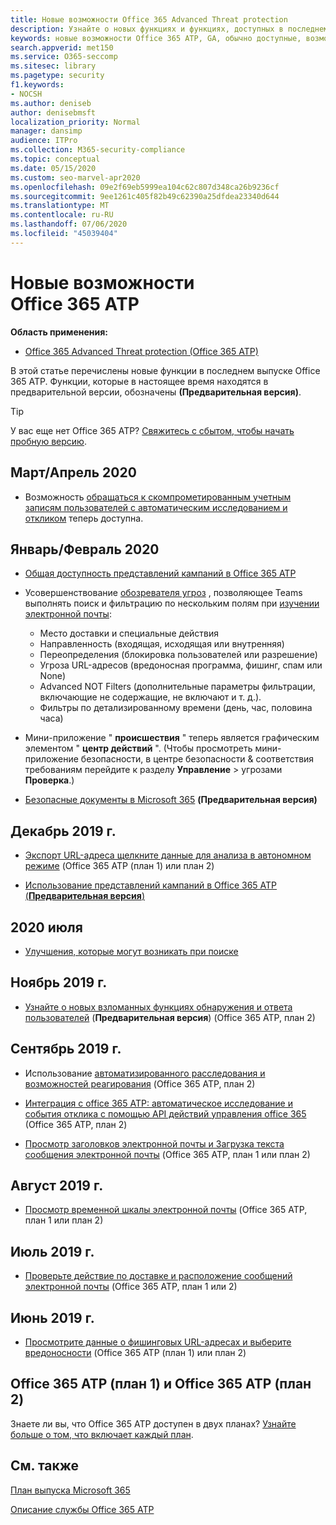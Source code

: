 ```yaml
---
title: Новые возможности Office 365 Advanced Threat protection
description: Узнайте о новых функциях и функциях, доступных в последнем выпуске Microsoft Office 365 ATP.
keywords: новые возможности Office 365 ATP, GA, обычно доступные, возможности, доступные, новые
search.appverid: met150
ms.service: O365-seccomp
ms.sitesec: library
ms.pagetype: security
f1.keywords:
- NOCSH
ms.author: deniseb
author: denisebmsft
localization_priority: Normal
manager: dansimp
audience: ITPro
ms.collection: M365-security-compliance
ms.topic: conceptual
ms.date: 05/15/2020
ms.custom: seo-marvel-apr2020
ms.openlocfilehash: 09e2f69eb5999ea104c62c807d348ca26b9236cf
ms.sourcegitcommit: 9ee1261c405f82b49c62390a25dfdea23340d644
ms.translationtype: MT
ms.contentlocale: ru-RU
ms.lasthandoff: 07/06/2020
ms.locfileid: "45039404"
---
```

# <a name="whats-new-in-office-365-atp"></a>Новые возможности Office 365 ATP

**Область применения:**

- [Office 365 Advanced Threat protection (Office 365 ATP)](office-365-atp.md)

В этой статье перечислены новые функции в последнем выпуске Office 365 ATP. Функции, которые в настоящее время находятся в предварительной версии, обозначены **(Предварительная версия)**.

> [!TIP]
> У вас еще нет Office 365 ATP? [Свяжитесь с сбытом, чтобы начать пробную версию](https://go.microsoft.com/fwlink/p/?LinkId=518644).

## <a name="marchapril-2020"></a>Март/Апрель 2020

- Возможность [обращаться к скомпрометированным учетным записям пользователей с автоматическим исследованием и откликом](https://docs.microsoft.com/microsoft-365/security/office-365-security/address-compromised-users-quickly?view=o365-worldwide) теперь доступна.

## <a name="januaryfebruary-2020"></a>Январь/Февраль 2020

- [Общая доступность представлений кампаний в Office 365 ATP](campaigns.md)
- Усовершенствование [обозревателя угроз](threat-explorer.md) , позволяющее Teams выполнять поиск и фильтрацию по нескольким полям при [изучении электронной почты](investigate-malicious-email-that-was-delivered.md):
    - Место доставки и специальные действия
    - Направленность (входящая, исходящая или внутренняя)
    - Переопределения (блокировка пользователей или разрешение)
    - Угроза URL-адресов (вредоносная программа, фишинг, спам или None)
    - Advanced NOT Filters (дополнительные параметры фильтрации, включающие не содержащие, не включают и т. д.).
    - Фильтры по детализированному времени (день, час, половина часа) 

- Мини-приложение " **происшествия** " теперь является графическим элементом " **центр действий** ". (Чтобы просмотреть мини-приложение безопасности, в центре безопасности & соответствия требованиям перейдите к разделу **Управление**  >  угрозами **Проверка**.)

- [Безопасные документы в Microsoft 365](https://docs.microsoft.com/microsoft-365/security/office-365-security/safe-docs) **(Предварительная версия)**

## <a name="december-2019"></a>Декабрь 2019 г.

- [Экспорт URL-адреса щелкните данные для анализа в автономном режиме](threat-explorer.md#new-features-in-threat-explorer-and-real-time-detections) (Office 365 ATP (план 1) или план 2)

- [Использование представлений кампаний в Office 365 ATP (**Предварительная версия**)](campaigns.md)

## <a name="july-2020"></a>2020 июля 
 
- [Улучшения, которые могут возникать при поиске](threat-explorer.md#experience-improvements-to-threat-explorer-and-real-time-detections)


## <a name="november-2019"></a>Ноябрь 2019 г.

- [Узнайте о новых взломанных функциях обнаружения и ответа пользователей](address-compromised-users-quickly.md) (**Предварительная версия**) (Office 365 ATP, план 2)

## <a name="september-2019"></a>Сентябрь 2019 г.

- Использование [автоматизированного расследования и возможностей реагирования](automated-investigation-response-office.md) (Office 365 ATP, план 2)

- [Интеграция с office 365 ATP: автоматическое исследование и события отклика с помощью API действий управления office 365](https://docs.microsoft.com/office/office-365-management-api/office-365-management-activity-api-schema#office-365-advanced-threat-protection-and-threat-investigation-and-response-schema) (Office 365 ATP, план 2)

- [Просмотр заголовков электронной почты и Загрузка текста сообщения электронной почты](investigate-malicious-email-that-was-delivered.md) (Office 365 ATP, план 1 или план 2)

## <a name="august-2019"></a>Август 2019 г.

- [Просмотр временной шкалы электронной почты](investigate-malicious-email-that-was-delivered.md#view-the-timeline-of-your-email) (Office 365 ATP, план 1 или план 2)

## <a name="july-2019"></a>Июль 2019 г.

- [Проверьте действие по доставке и расположение сообщений электронной почты](investigate-malicious-email-that-was-delivered.md#check-the-delivery-action-and-location) (Office 365 ATP, план 1 или 2)

## <a name="june-2019"></a>Июнь 2019 г.

- [Просмотрите данные о фишинговых URL-адресах и выберите вредоносности](threat-explorer.md#view-data-about-phishing-urls-and-click-verdict) (Office 365 ATP (план 1) или план 2)

## <a name="office-365-atp-plan-1-and-plan-2"></a>Office 365 ATP (план 1) и Office 365 ATP (план 2)

Знаете ли вы, что Office 365 ATP доступен в двух планах? [Узнайте больше о том, что включает каждый план](office-365-atp.md#office-365-atp-plan-1-and-plan-2).

## <a name="see-also"></a>См. также

[План выпуска Microsoft 365](https://www.microsoft.com/microsoft-365/roadmap)

[Описание службы Office 365 ATP](https://docs.microsoft.com/office365/servicedescriptions/office-365-advanced-threat-protection-service-description)


